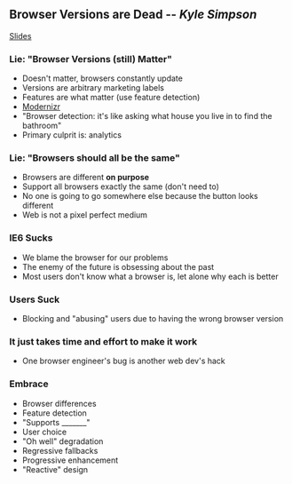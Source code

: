 ## Browser Versions are Dead -- *Kyle Simpson*
[Slides](https://speakerdeck.com/getify/browser-versions-are-dead-v5)

### Lie: "Browser Versions (still) Matter"

* Doesn't matter, browsers constantly update
* Versions are arbitrary marketing labels
* Features are what matter (use feature detection)
* [Modernizr](http://modernizr.com/)
* "Browser detection: it's like asking what house you live in to find the bathroom"
* Primary culprit is: analytics

### Lie: "Browsers should all be the same"

* Browsers are different **on purpose**
* Support all browsers exactly the same (don't need to)
* No one is going to go somewhere else because the button looks different
* Web is not a pixel perfect medium

### IE6 Sucks

* We blame the browser for our problems
* The enemy of the future is obsessing about the past
* Most users don't know what a browser is, let alone why each is better

### Users Suck

* Blocking and "abusing" users due to having the wrong browser version

### It just takes time and effort to make it work

* One browser engineer's bug is another web dev's hack

### Embrace

* Browser differences
* Feature detection
* "Supports _______"
* User choice
* "Oh well" degradation
* Regressive fallbacks
* Progressive enhancement
* "Reactive" design
